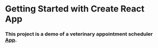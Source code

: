# Getting Started with Create React App

### This project is a demo of a veterinary appointment scheduler [App](https://naughty-meitner-fb09b8.netlify.app/).
